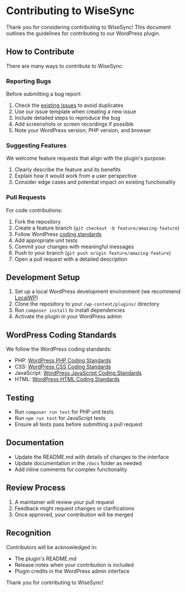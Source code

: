 # Contributing to WiseSync

Thank you for considering contributing to WiseSync! This document outlines the guidelines for contributing to our WordPress plugin.

## How to Contribute

There are many ways to contribute to WiseSync:

### Reporting Bugs

Before submitting a bug report:
1. Check the [existing issues](https://github.com/shubkb07/sync-web/issues) to avoid duplicates
2. Use our issue template when creating a new issue
3. Include detailed steps to reproduce the bug
4. Add screenshots or screen recordings if possible
5. Note your WordPress version, PHP version, and browser

### Suggesting Features

We welcome feature requests that align with the plugin's purpose:
1. Clearly describe the feature and its benefits
2. Explain how it would work from a user perspective
3. Consider edge cases and potential impact on existing functionality

### Pull Requests

For code contributions:
1. Fork the repository
2. Create a feature branch (`git checkout -b feature/amazing-feature`)
3. Follow WordPress [coding standards](https://developer.wordpress.org/coding-standards/wordpress-coding-standards/)
4. Add appropriate unit tests
5. Commit your changes with meaningful messages
6. Push to your branch (`git push origin feature/amazing-feature`)
7. Open a pull request with a detailed description

## Development Setup

1. Set up a local WordPress development environment (we recommend [LocalWP](https://localwp.com/))
2. Clone the repository to your `/wp-content/plugins/` directory
3. Run `composer install` to install dependencies
4. Activate the plugin in your WordPress admin

## WordPress Coding Standards

We follow the WordPress coding standards:

- PHP: [WordPress PHP Coding Standards](https://developer.wordpress.org/coding-standards/wordpress-coding-standards/php/)
- CSS: [WordPress CSS Coding Standards](https://developer.wordpress.org/coding-standards/wordpress-coding-standards/css/)
- JavaScript: [WordPress JavaScript Coding Standards](https://developer.wordpress.org/coding-standards/wordpress-coding-standards/javascript/)
- HTML: [WordPress HTML Coding Standards](https://developer.wordpress.org/coding-standards/wordpress-coding-standards/html/)

## Testing

- Run `composer run test` for PHP unit tests
- Run `npm run test` for JavaScript tests
- Ensure all tests pass before submitting a pull request

## Documentation

- Update the README.md with details of changes to the interface
- Update documentation in the `/docs` folder as needed
- Add inline comments for complex functionality

## Review Process

1. A maintainer will review your pull request
2. Feedback might request changes or clarifications
3. Once approved, your contribution will be merged

## Recognition

Contributors will be acknowledged in:
- The plugin's README.md
- Release notes when your contribution is included
- Plugin credits in the WordPress admin interface

Thank you for contributing to WiseSync!
